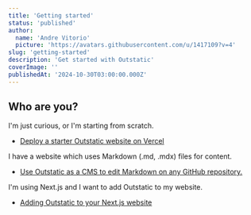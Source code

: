 ```yaml
---
title: 'Getting started'
status: 'published'
author:
  name: 'Andre Vitorio'
  picture: 'https://avatars.githubusercontent.com/u/1417109?v=4'
slug: 'getting-started'
description: 'Get started with Outstatic'
coverImage: ''
publishedAt: '2024-10-30T03:00:00.000Z'
---
```


## Who are you?

I'm just curious, or I'm starting from scratch.

- [Deploy a starter Outstatic website on Vercel](/deploy-a-starter-outstatic-website-on-vercel)

I have a website which uses Markdown (.md, .mdx) files for content.

- [Use Outstatic as a CMS to edit Markdown on any GitHub repository.](/using-outstatic-for-markdown-content)

I'm using Next.js and I want to add Outstatic to my website.

- [Adding Outstatic to your Next.js website](/getting-started-with-next-js)

